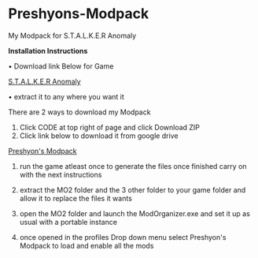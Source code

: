 # Preshyons-Modpack
My Modpack for S.T.A.L.K.E.R Anomaly

**Installation Instructions**

• Download link Below for Game

[S.T.A.L.K.E.R Anomaly](https://www.moddb.com/mods/stalker-anomaly)

• extract it to any where you want it

There are 2 ways to download my Modpack
1. Click CODE at top right of page and click Download ZIP
2. Click link below to download it from google drive

[Preshyon's Modpack]()

1. run the game atleast once to generate the files once finished carry on with the next instructions

2. extract the MO2 folder and the 3 other folder to your game folder and allow it to replace the files it wants

3. open the MO2 folder and launch the ModOrganizer.exe and set it up as usual with a portable instance

4. once opened in the profiles Drop down menu select Preshyon's Modpack to load and enable all the mods
